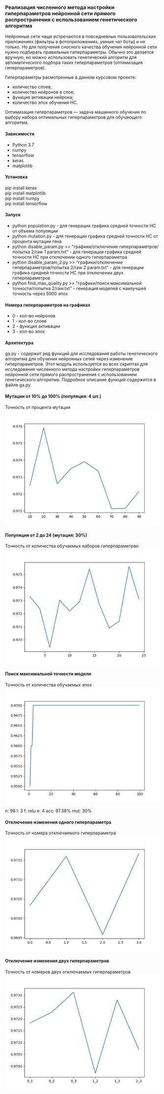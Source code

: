 ### Реализация численного метода настройки гиперпараметров нейронной сети прямого распространения с использованием генетического алгоритма

Нейронные сети чаще встречаются в повседневных пользовательских приложениях (фильтры в фотоприложениях, умные чат боты) и не только. Но для получения сносного качества обучения нейронной сети нужно подбирать правильные гиперпараметры. Обычно это делается вручную, но можно использовать генетический алгоритм для автоматического подбора таких гиперпараметров (оптимизация гиперпараметров).

Гиперпараметры расмотренные в данном курсовом проекте:
- количество слоев;
- количество нейронов в слое;
- функция активации нейрона;
- количество эпох обучения НС.

Оптимизация гиперпараметров — задача машинного обучения по выбору набора оптимальных гиперпараметров для обучающего алгоритма.

#### Зависимости
- Python 3.7
- numpy
- tensorflow
- keras
- matplotlib

#### Установка
pip install keras \
pip install matplotlib \
pip install numpy \
pip install tensorflow 

#### Запуск
- python population.py - для генерации графика средней точности НС от объема популяции
- python mutation.py - для генерации графика средней точности НС от процента мутации гена
- python disable_param.py >> "графики/отключение гиперпараметров/попытка 2/raw 1 param.txt" - для генерации графика средней точности НС при отключении одного гиперпараметра
- python disable_param_2.py >> "графики/отключение гиперпараметров/попытка 2/raw 2 param.txt" - для генерации графика средней точности НС при отключении двух гиперпараметров
- python find_max_quality.py >> "графики/поиск максимальной точности/попытка 2/raw.txt" - генерация моделей с наилучшей точность через 5000 эпох

#### Номера гиперпараметров на графиках
- 0 - кол-во нейронов
- 1 - кол-во слоев
- 2 - функция активации
- 3 - кол-во эпох

#### Архитектура
ga.py - содержит ряд функций для исследования работы генетического алгоритма для обучения 
нейронных сетей через изменение гиперпараметров. Этот модуль используется во всех скриптах 
для исследования численного метода настройки гиперпараметров нейронной сети прямого 
распространения с использованием генетического алгоритма. Подробное описание функций 
содержится в файле ga.py.

#### Мутации от 10% до 100% (популяция: 4 шт.)
Точность от процента мутации
![](./%D0%B3%D1%80%D0%B0%D1%84%D0%B8%D0%BA%D0%B8%2F%D0%B8%D0%B7%D0%BC%D0%B5%D0%BD%D0%B5%D0%BD%D0%B8%D0%B5%20%D0%BC%D1%83%D1%82%D0%B0%D1%86%D0%B8%D0%B8%2F%D0%BC%D1%83%D1%82%D0%B0%D1%86%D0%B8%D0%B8%2010-100%20%D0%BF%D0%BE%D0%BF%D1%83%D0%BB%D1%8F%D1%86%D0%B8%D1%8F%204.png)

#### Популяция от 2 до 24 (мутация: 30%)
Точность от количества обучаемых наборов гиперпараметрво
![](./%D0%B3%D1%80%D0%B0%D1%84%D0%B8%D0%BA%D0%B8%2F%D0%B8%D0%B7%D0%BC%D0%B5%D0%BD%D0%B5%D0%BD%D0%B8%D0%B5%20%D0%BF%D0%BE%D0%BF%D1%83%D0%BB%D1%8F%D1%86%D0%B8%D0%B8%2F%D0%BF%D0%BE%D0%BF%D1%83%D0%BB%D1%8F%D1%86%D0%B8%D1%8F%202-24%2030%25%20%D0%BC%D1%83%D1%82%D0%B0%D1%86%D0%B8%D1%8F.png)

#### Поиск максимальной точности модели
Точность от количества обучаемых эпох
![](./%D0%B3%D1%80%D0%B0%D1%84%D0%B8%D0%BA%D0%B8%2F%D0%BF%D0%BE%D0%B8%D1%81%D0%BA%20%D0%BC%D0%B0%D0%BA%D1%81%D0%B8%D0%BC%D0%B0%D0%BB%D1%8C%D0%BD%D0%BE%D0%B9%20%D1%82%D0%BE%D1%87%D0%BD%D0%BE%D1%81%D1%82%D0%B8%2F%D0%BF%D0%BE%D0%BF%D1%8B%D1%82%D0%BA%D0%B0%202%2F%D1%82%D0%BE%D1%87%D0%BD%D0%BE%D1%81%D1%82%D1%8C.png)

n: 98 l: 3 f: relu e: 4 acc: 97.38% mut: 30%

#### Отключение изменения одного гиперпараметра
Точность от номера отключаемого гиперпараметра
![](./%D0%B3%D1%80%D0%B0%D1%84%D0%B8%D0%BA%D0%B8%2F%D0%BE%D1%82%D0%BA%D0%BB%D1%8E%D1%87%D0%B5%D0%BD%D0%B8%D0%B5%20%D0%B3%D0%B8%D0%BF%D0%B5%D1%80%D0%BF%D0%B0%D1%80%D0%B0%D0%BC%D0%B5%D1%82%D1%80%D0%BE%D0%B2%2F%D0%BF%D0%BE%D0%BF%D1%8B%D1%82%D0%BA%D0%B0%202%2F%D0%BE%D1%82%D0%BA%D0%BB%201%20%D0%B3%D0%B8%D0%BF%D0%B5%D1%80%D0%BF%D0%B0%D1%80%D0%B0%D0%BC.png)

#### Отключение изменения двух гиперпараметров
Точность от номеров двух отключаемых гиперпараметров
![](./%D0%B3%D1%80%D0%B0%D1%84%D0%B8%D0%BA%D0%B8%2F%D0%BE%D1%82%D0%BA%D0%BB%D1%8E%D1%87%D0%B5%D0%BD%D0%B8%D0%B5%20%D0%B3%D0%B8%D0%BF%D0%B5%D1%80%D0%BF%D0%B0%D1%80%D0%B0%D0%BC%D0%B5%D1%82%D1%80%D0%BE%D0%B2%2F%D0%BF%D0%BE%D0%BF%D1%8B%D1%82%D0%BA%D0%B0%202%2F%D0%BE%D1%82%D0%BA%D0%BB%202%20%D0%BF%D0%B0%D1%80%D0%B0%D0%BC%D0%B5%D1%82%D1%80%D0%BE%D0%B2.png)

[//]: # (https://www.urlencoder.org/)